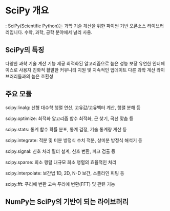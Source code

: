 
# SciPy 개요
: SciPy(Scientific Python)는 과학 기술 계산을 위한 파이썬 기반 오픈소스 라이브러리입니다. 수학, 과학, 공학 분야에서 널리 사용.

## SciPy의 특징
다양한 과학 기술 계산 기능 제공
최적화된 알고리즘으로 높은 성능 보장
유연한 인터페이스로 사용자 친화적
활발한 커뮤니티 지원 및 지속적인 업데이트
다른 과학 계산 라이브러리들과의 높은 호환성

## 주요 모듈
scipy.linalg: 선형 대수학
행렬 연산, 고유값/고유벡터 계산, 행렬 분해 등


scipy.optimize: 최적화 알고리즘
함수 최적화, 근 찾기, 곡선 맞춤 등


scipy.stats: 통계 함수
확률 분포, 통계 검정, 기술 통계량 계산 등


scipy.integrate: 적분 및 미분 방정식
수치 적분, 상미분 방정식 해석기 등


scipy.signal: 신호 처리
필터 설계, 신호 변환, 피크 검출 등


scipy.sparse: 희소 행렬
대규모 희소 행렬의 효율적인 처리


scipy.interpolate: 보간법
1D, 2D, N-D 보간, 스플라인 피팅 등


scipy.fft: 푸리에 변환
고속 푸리에 변환(FFT) 및 관련 기능


## NumPy는 SciPy의 기반이 되는 라이브러리
